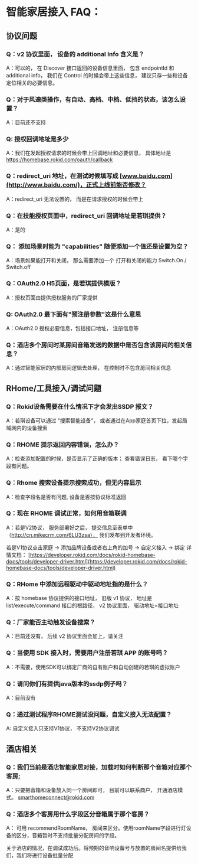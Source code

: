<!----- Conversion time: 1.242 seconds.


Using this Markdown file:

1. Cut and paste this output into your source file.
2. See the notes and action items below regarding this conversion run.
3. Check the rendered output (headings, lists, code blocks, tables) for proper
   formatting and use a linkchecker before you publish this page.

Conversion notes:

* GD2md-html version 1.0β12
* Mon Oct 01 2018 06:59:25 GMT-0700 (PDT)
* Source doc: https://docs.google.com/open?id=1TMLe1x6TtPucHfD148havtVI9cKQTOCNS4bTTFegLWY
----->



# 智能家居接入 FAQ：


## 协议问题


### Q：v2 协议里面， 设备的 additional Info 含义是？

A：可以的， 在 Discover 接口返回的设备信息里面， 包含 endpointId 和 additional info， 我们在 Control 的时候会带上这些信息， 建议只存一些和设备定位相关的必要信息。


### Q：对于风速类操作，有自动、高档、中档、低挡的状态，该怎么设置？

A：目前还不支持


### Q: 授权回调地址是多少

A：我们在发起授权请求的时候会带上回调地址和必要信息， 具体地址是 https://homebase.rokid.com/oauth/callback


### Q：redirect_uri 地址，在测试时候填写成 [www.baidu.com](http://www.baidu.com/)，正式上线前能否修改？

A：redirect_uri 无法设置的， 而是在请求授权的时候会带上


### Q：在技能授权页面中，redirect_uri 回调地址是若琪提供？

A：是的


### Q： 添加场景时能为 "capabilities" 随便添加一个值还是设置为空？

A：场景如果能打开和关闭， 那么需要添加一个 打开和关闭的能力 Switch.On / Switch.off


### Q：OAuth2.0 H5页面，是若琪提供模版？

A：授权页面由提供授权服务的厂家提供


### Q: OAuth2.0 最下面有"预注册参数"这是什么意思

A：OAuth2.0 授权必要信息，包括接口地址， 注册信息等


### Q：酒店多个房间时某房间音箱发送的数据中是否包含该房间的相关信息？

A：通过智能家居的内部房间逻辑去处理， 在控制时不包含房间相关信息


## RHome/工具接入/调试问题


### Q：Rokid设备需要在什么情况下才会发出SSDP 报文？

A：若琪设备可以通过 "搜索智能设备"， 或者通过在App家庭首页下拉，发起局域网内的设备搜索


### Q：RHOME 提示返回内容错误，怎么办？

A：检查添加配置的时候，是否显示了正确的版本； 查看错误日志， 看下哪个字段有问题。


### Q：Rhome 搜索设备提示搜索成功，但无内容显示

A：检查字段名是否有问题, 设备是否按协议标准返回


### Q：现在 RHOME 调试正常，如何用音箱联调

A：若是V2协议， 服务部署好之后， 提交信息至表单中（http://cn.mikecrm.com/6LU3zsa）， 我们发布到开发者环境。

若是V1协议点击家庭 -> 添加品牌设备或者右上角的加号 -> 自定义接入 -> 绑定 详情文档： [https://developer.rokid.com/docs/rokid-homebase-docs/tools/developer-driver.html](https://developer.rokid.com/docs/rokid-homebase-docs/tools/developer-driver.html)


### Q：RHome 中添加远程驱动中驱动地址指的是什么？

A：按 homebase 协议提供的接口地址， 旧版 v1 协议， 地址是 list/execute/command 接口的根路径， v2 协议里面， 驱动地址=接口地址


### Q：厂家能否主动触发设备搜索？

A：目前还没有， 后续 v2 协议里面会加上，请关注


### Q：当使用 SDK 接入时，需要用户注册若琪 APP 的账号吗？

A：不需要，使用SDK可以绑定厂商的自有账户和自动创建的若琪的虚拟账户


### Q：请问你们有提供java版本的ssdp例子吗？

A：目前没有


### Q：通过测试程序RHOME测试没问题，自定义接入无法配置？

A: 自定义接入只支持V1协议， 不支持V2协议调试


## 酒店相关


### Q：我们当前是酒店智能家居对接，加载时如何判断那个音箱对应那个客房;

A：只要把音箱和设备放入同一个房间即可， 目前可以联系商户， 开通酒店模式。 smarthomeconnect@rokid.com


### Q：酒店多个客房用什么字段区分音箱属于那个客房？

A： 可用 recommendRoomName， 房间来区分。使用roomName字段进行灯设备的区分，音箱暂时不支持批量分配房间的字段。

关于酒店的情况，在调试成功后。将预期的音响设备号与放置的房间名提供给我们，我们将进行设备批量分配


<!-- GD2md-html version 1.0β12 -->
